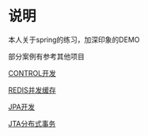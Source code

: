 # 说明

本人关于spring的练习，加深印象的DEMO

部分案例有参考其他项目

[CONTROL开发](./spring-controller/README.md)

[REDIS并发缓存](./springboot-redis/README.md)

[JPA开发](./springboot-jpa/README.md)

[JTA分布式事务](./springboot-jta/README.md)

